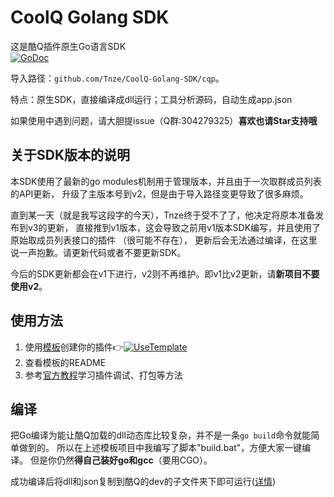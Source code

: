 # CoolQ Golang SDK
这是酷Q插件原生Go语言SDK  
[![GoDoc](https://img.shields.io/badge/pkg-documents-blue.svg)](https://pkg.go.dev/github.com/Tnze/CoolQ-Golang-SDK/cqp?tab=doc)

导入路径：`github.com/Tnze/CoolQ-Golang-SDK/cqp`。

特点：原生SDK，直接编译成dll运行；工具分析源码，自动生成app.json

如果使用中遇到问题，请大胆提issue（Q群:304279325）**喜欢也请Star支持哦** 

## 关于SDK版本的说明

本SDK使用了最新的go modules机制用于管理版本，并且由于一次取群成员列表的API更新，
升级了主版本号到v2，但是由于导入路径变更导致了很多麻烦。

直到某一天（就是我写这段字的今天），Tnze终于受不了了，他决定将原本准备发布到v3的更新，
直接推到v1版本，这会导致之前用v1版本SDK编写，并且使用了原始取成员列表接口的插件
（很可能不存在），
更新后会无法通过编译，在这里说一声抱歉。请更新代码或者不要更新SDK。

今后的SDK更新都会在v1下进行，v2则不再维护。即v1比v2更新，请**新项目不要使用v2**。

## 使用方法
1. 使用[模板](https://github.com/Tnze/CoolQ-Golang-Plugin)创建你的插件👉[![UseTemplate](https://img.shields.io/badge/-Use_Template-success)](https://github.com/Tnze/CoolQ-Golang-Plugin/generate)
1. 查看模板的README
1. 参考[官方教程](https://docs.cqp.im/dev/v9/getting-started/)学习插件调试、打包等方法

## 编译

把Go编译为能让酷Q加载的dll动态库比较复杂，并不是一条`go build`命令就能简单做到的。
所以在上述模板项目中我编写了脚本"build.bat"，方便大家一键编译。
但是你仍然**得自己装好go和gcc**（要用CGO）。

成功编译后将dll和json复制到酷Q的dev的子文件夹下即可运行([详情](https://docs.cqp.im/dev/v9/getting-started/))
